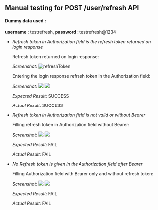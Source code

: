 ## Manual testing for POST /user/refresh API

#### Dummy data used :
**username** : testrefresh, 
**password** : testrefresh@1234

* _Refresh token in Authorization field is the refresh token returned on login response_

    Refresh token returned on login response:
    
    _Screenshot_: 
    ![refreshToken](https://user-images.githubusercontent.com/50259869/94183019-6bdbd880-febf-11ea-8a8b-9d40c314cb4d.PNG)

    Entering the login response refresh token in the Authorization field:
    
    _Screenshot_: 
    ![](https://user-images.githubusercontent.com/50259869/94183020-6c746f00-febf-11ea-9e07-ba1c9436f965.PNG)
    ![](https://user-images.githubusercontent.com/50259869/94183022-6d0d0580-febf-11ea-8d5a-0eb67782a08c.PNG)

    _Expected Result_: SUCCESS

    _Actual Result_: SUCCESS

* _Refresh token in Authorization field is not valid or without Bearer_

    Filling refresh token in Authorization field without Bearer:

    _Screenshot:_
    ![](https://user-images.githubusercontent.com/50259869/94183024-6d0d0580-febf-11ea-8300-148cb647239d.PNG)
    ![](https://user-images.githubusercontent.com/50259869/94183026-6da59c00-febf-11ea-826a-584cd1659e16.PNG)

    _Expected Result_: FAIL

    _Actual Result_: FAIL

* _No Refresh token is given in the Authorization field after Bearer_

    Filling Authorization field with Bearer only and without refresh token:

    _Screenshot:_
    ![](https://user-images.githubusercontent.com/50259869/94183029-6da59c00-febf-11ea-95eb-1560dab180b0.PNG)
    ![](https://user-images.githubusercontent.com/50259869/94183030-6e3e3280-febf-11ea-8a25-f5bc6d464e3c.PNG)

    _Expected Result_: FAIL

    _Actual Result_: FAIL